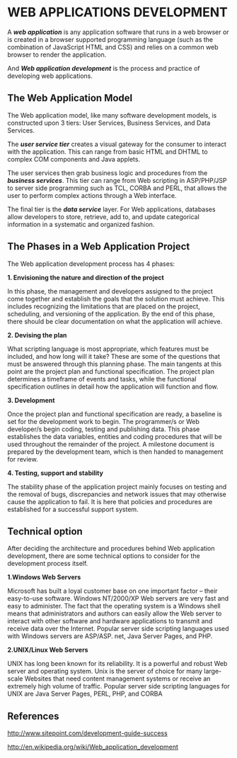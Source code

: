 # WEB APPLICATIONS DEVELOPMENT #

A _**web application**_ is any application software that runs in a web browser or is created in a browser supported programming language (such as the combination of JavaScript HTML and CSS) and relies on a common web browser to render the application.

And _**Web application development**_ is the process and practice of developing web applications.

## **The Web Application Model** ##

The Web application model, like many software development models, is constructed upon 3 tiers:
User Services, Business Services, and Data Services.


The **_user service tier_** creates a visual gateway for the consumer to interact with the application. This can range from basic HTML and DHTML to complex COM components and Java applets.

The user services then grab business logic and procedures from the **_business services_**. This tier can range from Web scripting in ASP/PHP/JSP to server side programming such as TCL, CORBA and PERL, that allows the user to perform complex actions through a Web interface.

The final tier is the **_data service_** layer. For Web applications, databases allow developers to store, retrieve, add to, and update categorical information in a systematic and organized fashion.


## **The Phases in a Web Application Project** ##

The Web application development process has 4 phases:


**1. Envisioning the nature and direction of the project**

In this phase, the management and developers assigned to the project come together and establish the goals that the solution must achieve. This includes recognizing the limitations that are placed on the project, scheduling, and versioning of the application. By the end of this phase, there should be clear documentation on what the application will achieve.

**2. Devising the plan**

What scripting language is most appropriate, which features must be included, and how long will it take? These are some of the questions that must be answered through this planning phase. The main tangents at this point are the project plan and functional specification. The project plan determines a timeframe of events and tasks, while the functional specification outlines in detail how the application will function and flow.

**3. Development**

Once the project plan and functional specification are ready, a baseline is set for the development work to begin. The programmer/s or Web developer/s begin coding, testing and publishing data. This phase establishes the data variables, entities and coding procedures that will be used throughout the remainder of the project. A milestone document is prepared by the development team, which is then handed to management for review.

**4. Testing, support and stability**

The stability phase of the application project mainly focuses on testing and the removal of bugs, discrepancies and network issues that may otherwise cause the application to fail. It is here that policies and procedures are established for a successful support system.


## **Technical option** ##

After deciding the architecture and procedures behind Web application development, there are some technical options to consider for the development process itself.

**1.Windows Web Servers**

Microsoft has built a loyal customer base on one important factor – their easy-to-use software. Windows NT/2000/XP Web servers are very fast and easy to administer. The fact that the operating system is a Windows shell means that administrators and authors can easily allow the Web server to interact with other software and hardware applications to transmit and receive data over the Internet. Popular server side scripting languages used with Windows servers are ASP/ASP. net, Java Server Pages, and PHP.

**2.UNIX/Linux Web Servers**

UNIX has long been known for its reliability. It is a powerful and robust Web server and operating system. Unix is the server of choice for many large-scale Websites that need content management systems or receive an extremely high volume of traffic. Popular server side scripting languages for UNIX are Java Server Pages, PERL, PHP, and CORBA

## **References** ##
http://www.sitepoint.com/development-guide-success

http://en.wikipedia.org/wiki/Web_application_development